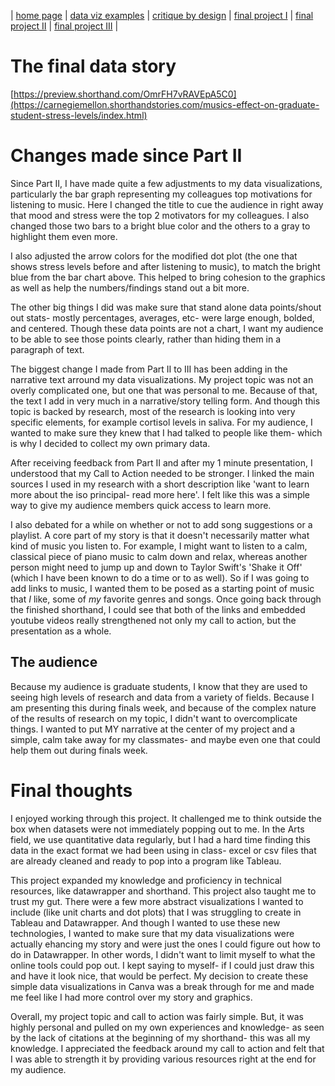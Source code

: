 | [home page](README.md) | [data viz examples](dataviz-examples.md) | [critique by design](critique-by-design.md) | [final project I](final-project-part-one.md) | [final project II](final-project-part-two.md) | [final project III](final-project-part-three.md) |

# The final data story
[https://preview.shorthand.com/OmrFH7vRAVEpA5C0](https://carnegiemellon.shorthandstories.com/musics-effect-on-graduate-student-stress-levels/index.html)



# Changes made since Part II
Since Part II, I have made quite a few adjustments to my data visualizations, particularly the bar graph representing my colleagues top motivations for listening to music. Here I changed the title to cue the audience in right away that mood and stress were the top 2 motivators for my colleagues. I also changed those two bars to a bright blue color and the others to a gray to highlight them even more.

I also adjusted the arrow colors for the modified dot plot (the one that shows stress levels before and after listening to music), to match the bright blue from the bar chart above. This helped to bring cohesion to the graphics as well as help the numbers/findings stand out a bit more.

The other big things I did was make sure that stand alone data points/shout out stats- mostly percentages, averages, etc- were large enough, bolded, and centered. Though these data points are not a chart, I want my audience to be able to see those points clearly, rather than hiding them in a paragraph of text.

The biggest change I made from Part II to III has been adding in the narrative text arround my data visualizations. My project topic was not an overly complicated one, but one that was personal to me. Because of that, the text I add in very much in a narrative/story telling form. And though this topic is backed by research, most of the research is looking into very specific elements, for example cortisol levels in saliva. For my audience, I wanted to make sure they knew that I had talked to people like them- which is why I decided to collect my own primary data. 

After receiving feedback from Part II and after my 1 minute presentation, I understood that my Call to Action needed to be stronger. I linked the main sources I used in my research with a short description like 'want to learn more about the iso principal- read more here'. I felt like this was a simple way to give my audience members quick access to learn more.

I also debated for a while on whether or not to add song suggestions or a playlist. A core part of my story is that it doesn't necessarily matter what kind of music you listen to. For example, I might want to listen to a calm, classical piece of piano music to calm down and relax, whereas another person might need to jump up and down to Taylor Swift's 'Shake it Off' (which I have been known to do a time or to as well). So if I was going to add links to music, I wanted them to be posed as a starting point of music that *I* like, some of *my* favorite genres and songs. Once going back through the finished shorthand, I could see that both of the links and embedded youtube videos really strengthened not only my call to action, but the presentation as a whole. 



## The audience
Because my audience is graduate students, I know that they are used to seeing high levels of research and data from a variety of fields. Because I am presenting this during finals week, and because of the complex nature of the results of research on my topic, I didn't want to overcomplicate things. I wanted to put MY narrative at the center of my project and a simple, calm take away for my classmates- and maybe even one that could help them out during finals week.



# Final thoughts
I enjoyed working through this project. It challenged me to think outside the box when datasets were not immediately popping out to me. In the Arts field, we use quantitative data regularly, but I had a hard time finding this data in the exact format we had been using in class- excel or csv files that are already cleaned and ready to pop into a program like Tableau.

This project expanded my knowledge and proficiency in technical resources, like datawrapper and shorthand. This project also taught me to trust my gut. There were a few more abstract visualizations I wanted to include (like unit charts and dot plots) that I was struggling to create in Tableau and Datawrapper. And though I wanted to use these new technologies, I wanted to make sure that my data visualizations were actually ehancing my story and were just the ones I could figure out how to do in Datawrapper. In other words, I didn't want to limit myself to what the online tools could pop out. I kept saying to myself- if I could just draw this and have it look nice, that would be perfect. My decision to create these simple data visualizations in Canva was a break through for me and made me feel like I had more control over my story and graphics. 

Overall, my project topic and call to action was fairly simple. But, it was highly personal and pulled on my own experiences and knowledge- as seen by the lack of citations at the beginning of my shorthand- this was all my knowledge. I appreciated the feedback around my call to action and felt that I was able to strength it by providing various resources right at the end for my audience. 

